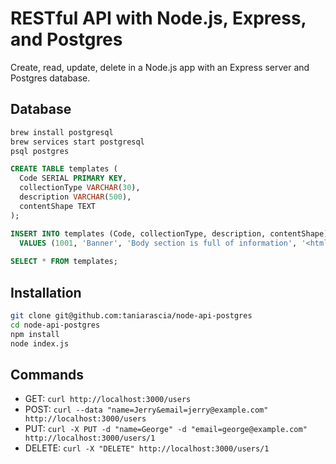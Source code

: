 # RESTful API with Node.js, Express, and Postgres

Create, read, update, delete in a Node.js app with an Express server and Postgres database.

## Database

```bash
brew install postgresql
brew services start postgresql
psql postgres
```

```sql
CREATE TABLE templates (
  Code SERIAL PRIMARY KEY,
  collectionType VARCHAR(30),
  description VARCHAR(500),
  contentShape TEXT
);

INSERT INTO templates (Code, collectionType, description, contentShape)
  VALUES (1001, 'Banner', 'Body section is full of information', '<html><head><title>Title</title></head><body>here the body.</body></html>');
  
SELECT * FROM templates;
```

## Installation

```bash
git clone git@github.com:taniarascia/node-api-postgres
cd node-api-postgres
npm install
node index.js
```

## Commands

- GET: `curl http://localhost:3000/users`
- POST: `curl --data "name=Jerry&email=jerry@example.com" http://localhost:3000/users`
- PUT: `curl -X PUT -d "name=George" -d "email=george@example.com" http://localhost:3000/users/1`
- DELETE: `curl -X "DELETE" http://localhost:3000/users/1`

